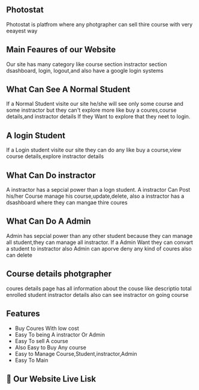 

## Photostat
Photostat is platfrom where any photgrapher can sell thire course with very eeayest way


## Main Feaures of our Website
 Our site has many category like course section instractor section dsashboard, login, logout,and also have a google login systems


## What Can See A Normal Student

If a Normal Student visite our site he/she will see only some course and some instractor but they can't explore more like buy a coures,course details,and instractor details
If they Want to explore that they neet to login.

## A login Student
If a Login student visite our site they can do any  like buy a course,view course details,explore instractor details


## What Can Do instractor

A instractor has a sepcial power than a logn student. A instractor Can Post his/her Course manage his course,update,delete,
also a instractor has a dsashboard where they can mangae thire coures

## What Can Do A Admin

Admin has sepcial power than any other student  because they can manage all student,they can manage all instractor. If a Admin Want they can convart a student to instractor 
also Admin can aporve deny any kind of coures also can delete

## Course details photgrapher

coures details page has all information about the couse like descriptio total enrolled student instractor details also can see instractor on going course

## Features

- Buy Coures With low cost
- Easy To being A instractor Or Admin
- Easy To sell A course
- Also Easy to Buy Any course
- Easy to Manage Course,Student,instractor,Admin
- Easy To Main


## 🔗 Our Website Live Lisk


